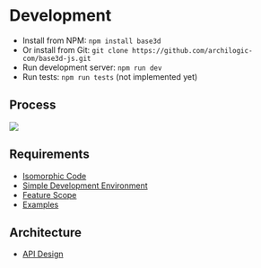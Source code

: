 # Development

* Install from NPM: `npm install base3d`
* Or install from Git: `git clone https://github.com/archilogic-com/base3d-js.git`
* Run development server: `npm run dev`
* Run tests: `npm run tests` (not implemented yet)

## Process

<!-- edit image: https://docs.google.com/drawings/d/1Wep2ezu1ysOQv079CDwIswonGtYQZWKEUIga0CqtkH8/edit -->
<img src="https://docs.google.com/drawings/d/1Wep2ezu1ysOQv079CDwIswonGtYQZWKEUIga0CqtkH8/pub?w=829&h=137" />

## Requirements

* [Isomorphic Code](dev/isomorphic-code.md)
* [Simple Development Environment](dev/dev-evnironment.md)
* [Feature Scope](dev/scope.md)
* [Examples](../examples/index.html)

## Architecture

* [API Design](dev/api-design.md)
